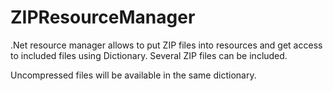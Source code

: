 # ZIPResourceManager

.Net resource manager allows to put ZIP files into resources and get access to included files using Dictionary. Several ZIP files can be included.

Uncompressed files will be available in the same dictionary.
